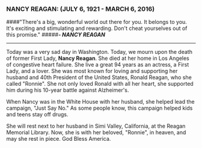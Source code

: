 ### NANCY REAGAN: (JULY 6, 1921 - MARCH 6, 2016)

####"There's a big, wonderful world out there for you. It belongs to you. It's exciting and stimulating and rewarding. Don't cheat yourselves out of this promise."
#####***- NANCY REAGAN***
______

Today was a very sad day in Washington. Today, we mourn upon the death of former First Lady, **Nancy Reagan**. She died at her home in Los Angeles of congestive heart failure. She live a great 94 years as an actress, a First Lady, and a lover. She was most known for loving and supporting her husband and 40th President of the United States, Ronald Reagan, who she called "Ronnie". She not only loved Ronald with all her heart, she supported him during his 10-year battle against Alzheimer's.

When Nancy was in the White House with her husband, she helped lead the campaign, "Just Say No." As some people know, this campaign helped kids and teens stay off drugs.

She will rest next to her husband in Simi Valley, California, at the Reagan Memorial Library. Now, she is with her beloved, "Ronnie", in heaven, and may she rest in piece. God Bless America.
